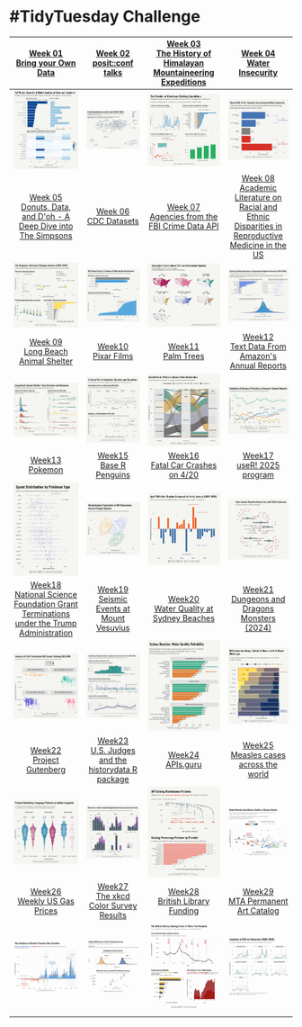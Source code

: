 # #TidyTuesday Challenge

| [Week 01<br>Bring your Own Data](https://github.com/poncest/tidytuesday/tree/main/2025/Week_01) | [Week 02](https://github.com/poncest/tidytuesday/tree/main/2025/Week_02)[<br>](https://github.com/poncest/tidytuesday/tree/main/2025/Week_01)[posit::conf talks](https://github.com/poncest/tidytuesday/tree/main/2025/Week_02) | [Week 03](https://github.com/poncest/tidytuesday/tree/main/2025/Week_03)[<br>](https://github.com/poncest/tidytuesday/tree/main/2025/Week_01)[The History of Himalayan Mountaineering Expeditions](https://github.com/poncest/tidytuesday/tree/main/2025/Week_03) | [Week 04](https://github.com/poncest/tidytuesday/tree/main/2025/Week_04)[<br>](https://github.com/poncest/tidytuesday/tree/main/2025/Week_01)[Water Insecurity](https://github.com/poncest/tidytuesday/tree/main/2025/Week_04) |
|:----------------:|:----------------:|:----------------:|:----------------:|
| ![](Week_01/2025_01.png "week 01") | ![](Week_02/2025_02.png "week 02") | ![](Week_03/2025_03.png "week 03") | ![](Week_04/2025_04.png "week 04") |
| [Week 05](https://github.com/poncest/tidytuesday/tree/main/2025/Week_05)[<br>](https://github.com/poncest/tidytuesday/tree/main/2025/Week_01)[Donuts, Data, and D'oh - A Deep Dive into The Simpsons](https://github.com/poncest/tidytuesday/tree/main/2025/Week_05) | [Week 06](https://github.com/poncest/tidytuesday/tree/main/2025/Week_06)[<br>](https://github.com/poncest/tidytuesday/tree/main/2025/Week_01)[CDC Datasets](https://github.com/poncest/tidytuesday/tree/main/2025/Week_06) | [Week 07](https://github.com/poncest/tidytuesday/tree/main/2025/Week_07)[<br>](https://github.com/poncest/tidytuesday/tree/main/2025/Week_01)[Agencies from the FBI Crime Data API](https://github.com/poncest/tidytuesday/tree/main/2025/Week_07) | [Week 08](https://github.com/poncest/tidytuesday/tree/main/2025/Week_08)[<br>](https://github.com/poncest/tidytuesday/tree/main/2025/Week_01)[Academic Literature on Racial and Ethnic Disparities in Reproductive Medicine in the US](https://github.com/poncest/tidytuesday/tree/main/2025/Week_08) |
| ![](Week_05/2025_05.png "week 05") | ![](Week_06/2025_06.png "week 06") | ![](Week_07/2025_07.png "week 07") | ![](Week_08/2025_08.png "week 08") |
| [Week 09](https://github.com/poncest/tidytuesday/tree/main/2025/Week_09)[<br>](https://github.com/poncest/tidytuesday/tree/main/2025/Week_01)[Long Beach Animal Shelter](https://github.com/poncest/tidytuesday/tree/main/2025/Week_09) | [Week10](https://github.com/poncest/tidytuesday/tree/main/2025/Week_10)[<br>](https://github.com/poncest/tidytuesday/tree/main/2025/Week_01)[Pixar Films](https://github.com/poncest/tidytuesday/tree/main/2025/Week_10) | [Week11](https://github.com/poncest/tidytuesday/tree/main/2025/Week_11)[<br>](https://github.com/poncest/tidytuesday/tree/main/2025/Week_01)[Palm Trees](https://github.com/poncest/tidytuesday/tree/main/2025/Week_11) | [Week12](https://github.com/poncest/tidytuesday/tree/main/2025/Week_12)[<br>](https://github.com/poncest/tidytuesday/tree/main/2025/Week_01)[Text Data From Amazon's Annual Reports](https://github.com/poncest/tidytuesday/tree/main/2025/Week_12) |
| ![](Week_09/2025_09.png "week 09") | ![](Week_10/2025_10.png "week 10") | ![](Week_11/2025_11.png "week 11") | ![](Week_12/2025_12.png "week 12") |
| [Week13](https://github.com/poncest/tidytuesday/tree/main/2025/Week_13)[<br>](https://github.com/poncest/tidytuesday/tree/main/2025/Week_01)[Pokemon](https://github.com/poncest/tidytuesday/tree/main/2025/Week_13) | [Week15](https://github.com/poncest/tidytuesday/tree/main/2025/Week_15)[<br>](https://github.com/poncest/tidytuesday/tree/main/2025/Week_01)[Base R Penguins](https://github.com/poncest/tidytuesday/tree/main/2025/Week_15) | [Week16](https://github.com/poncest/tidytuesday/tree/main/2025/Week_16)[<br>](https://github.com/poncest/tidytuesday/tree/main/2025/Week_01)[Fatal Car Crashes on 4/20](https://github.com/poncest/tidytuesday/tree/main/2025/Week_16) | [Week17](https://github.com/poncest/tidytuesday/tree/main/2025/Week_17)[<br>](https://github.com/poncest/tidytuesday/tree/main/2025/Week_01)[useR! 2025 program](https://github.com/poncest/tidytuesday/tree/main/2025/Week_17) |
| ![](Week_13/2025_13.png "week 13") | ![](Week_15/2025_15.png "week 15") | ![](Week_16/2025_16.png "week 16") | ![](Week_17/2025_17.png "week 17") |
| [Week18](https://github.com/poncest/tidytuesday/tree/main/2025/Week_18)[<br>](https://github.com/poncest/tidytuesday/tree/main/2025/Week_01)[National Science Foundation Grant Terminations under the Trump Administration](https://github.com/poncest/tidytuesday/tree/main/2025/Week_18) | [Week19](https://github.com/poncest/tidytuesday/tree/main/2025/Week_19)[<br>](https://github.com/poncest/tidytuesday/tree/main/2025/Week_01)[Seismic Events at Mount Vesuvius](https://github.com/poncest/tidytuesday/tree/main/2025/Week_19) | [Week20](https://github.com/poncest/tidytuesday/tree/main/2025/Week_20)[<br>](https://github.com/poncest/tidytuesday/tree/main/2025/Week_01)[Water Quality at Sydney Beaches](https://github.com/poncest/tidytuesday/tree/main/2025/Week_20) | [Week21](https://github.com/poncest/tidytuesday/tree/main/2025/Week_21)[<br>](https://github.com/poncest/tidytuesday/tree/main/2025/Week_01)[Dungeons and Dragons Monsters (2024)](https://github.com/poncest/tidytuesday/tree/main/2025/Week_21) |
| ![](Week_18/2025_18.png "week 18") | ![](Week_19/2025_19.png "week 19") | ![](Week_20/2025_20.png "week 20") | ![](Week_21/2025_21.png "week 21") |
| [Week22](https://github.com/poncest/tidytuesday/tree/main/2025/Week_22)[<br>](https://github.com/poncest/tidytuesday/tree/main/2025/Week_01)[Project Gutenberg](https://github.com/poncest/tidytuesday/tree/main/2025/Week_22) | [Week23](https://github.com/poncest/tidytuesday/tree/main/2025/Week_23)[<br>](https://github.com/poncest/tidytuesday/tree/main/2025/Week_01)[U.S. Judges and the historydata R package](https://github.com/poncest/tidytuesday/tree/main/2025/Week_23) | [Week24](https://github.com/poncest/tidytuesday/tree/main/2025/Week_24)[<br>](https://github.com/poncest/tidytuesday/tree/main/2025/Week_01)[APIs.guru](https://github.com/poncest/tidytuesday/tree/main/2025/Week_24) | [Week25](https://github.com/poncest/tidytuesday/tree/main/2025/Week_25)[<br>](https://github.com/poncest/tidytuesday/tree/main/2025/Week_01)[Measles cases across the world](https://github.com/poncest/tidytuesday/tree/main/2025/Week_25) |
| ![](Week_22/2025_22.png "week 22") | ![](Week_23/2025_23.png "week 23") | ![](Week_24/2025_24.png "week 24") | ![](Week_25/2025_25.png "week 25") |
| [Week26](https://github.com/poncest/tidytuesday/tree/main/2025/Week_26)[<br>](https://github.com/poncest/tidytuesday/tree/main/2025/Week_01)[Weekly US Gas Prices](https://github.com/poncest/tidytuesday/tree/main/2025/Week_26) | [Week27](https://github.com/poncest/tidytuesday/tree/main/2025/Week_27)[<br>](https://github.com/poncest/tidytuesday/tree/main/2025/Week_01)[The xkcd Color Survey Results](https://github.com/poncest/tidytuesday/tree/main/2025/Week_27) | [Week28](https://github.com/poncest/tidytuesday/tree/main/2025/Week_28)[<br>](https://github.com/poncest/tidytuesday/tree/main/2025/Week_01)[British Library Funding](https://github.com/poncest/tidytuesday/tree/main/2025/Week_28) | [Week29](https://github.com/poncest/tidytuesday/tree/main/2025/Week_29)[<br>](https://github.com/poncest/tidytuesday/tree/main/2025/Week_01)[MTA Permanent Art Catalog](https://github.com/poncest/tidytuesday/tree/main/2025/Week_29) |
| ![](Week_26/2025_26.png "week 26") | ![](Week_27/2025_27.png "week 27") | ![](Week_28/2025_28.png "week 28") | ![](Week_29/2025_29.png "week 29") |
|  |  |  |  |
